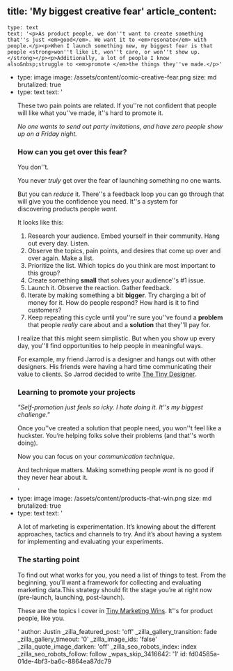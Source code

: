 title: 'My biggest creative fear'
article_content:
  -
    type: text
    text: '<p>As product people, we don''t want to create something that''s just <em>good</em>. We want it to <em>resonate</em> with people.</p><p>When I launch something new, my biggest fear is that people <strong>won''t like it, won''t care, or won''t show up.</strong></p><p>Additionally, a lot of people I know also&nbsp;struggle to <em>promote </em>the things they''ve made.</p>'
  -
    type: image
    image: /assets/content/comic-creative-fear.png
    size: md
    brutalized: true
  -
    type: text
    text: '<p>These two pain points are related. If you''re not confident that people will like what you''ve made, it''s hard to promote it.</p><p><em>No one wants to send out party invitations, and have zero people show up on a Friday night.</em></p><h3>How can you get over this fear?</h3><p>You don''t.</p><p>You never <em>truly </em>get over the fear of launching something no one wants.</p><p>But you can <em>reduce</em> it. There''s a feedback loop you can go through that will give you the confidence you need. It''s a system for discovering&nbsp;products&nbsp;people&nbsp;<em>want</em>.</p><p>It looks like this:</p><ol><li>Research your audience. Embed yourself in their community. Hang out every day. Listen.</li><li>Observe the topics, pain points, and desires that come up over and over again. Make a list.</li><li>Prioritize the list. Which topics do you think are most important to this group?</li><li>Create something <strong>small</strong> that solves your audience''s #1 issue.</li><li>Launch it. Observe the reaction. Gather feedback.</li><li>Iterate by making something a bit <strong>bigger</strong>. Try charging a bit of money for it. How do people respond? How hard is it to find customers?</li><li>Keep repeating this cycle until you''re sure you''ve found a <strong>problem </strong>that people <em>really </em>care about and a <strong>solution</strong> that they''ll pay for.</li></ol><p>I realize that this might seem simplistic. But when you&nbsp;show&nbsp;up every day, you''ll find&nbsp;opportunities to help people in meaningful ways.</p><p>For example, my friend Jarrod is a designer and hangs out with other designers. His friends were having a hard time communicating their value to clients. So&nbsp;Jarrod decided to write <a href="https://thetinydesigner.com/?utm_source=newsletter&amp;utm_medium=link&amp;utm_campaign=justinjackson">The Tiny Designer</a>.</p><h3>Learning to promote your projects</h3><p><em>"Self-promotion just feels so icky. I hate doing it. It''s my biggest challenge."</em></p><p>Once you''ve created a solution that people need, you won''t&nbsp;feel like a huckster. You’re helping folks solve their problems&nbsp;(and that''s worth doing).</p><p>Now you can focus on your&nbsp;<em>communication technique</em>.</p><p>And technique matters. Making something people <em>want</em> is no good if they never hear about it.</p>'
  -
    type: image
    image: /assets/content/products-that-win.png
    size: md
    brutalized: true
  -
    type: text
    text: '<p>A lot of marketing is experimentation. It’s knowing about the different approaches, tactics and channels to try. And it’s about having a system for implementing and evaluating your experiments.</p><h3>The starting point</h3><p>To find out what works for you, you need a list of things to test. From the beginning, you’ll want a framework for collecting and evaluating marketing data.This strategy should fit&nbsp;the stage you’re at right now (pre-launch, launching, post-launch).</p><p>These are the topics I cover in <a href="https://tinymarketingwins.com">Tiny Marketing Wins</a>. It''s for product people, like you.</p>'
author: Justin
_zilla_featured_post: 'off'
_zilla_gallery_transition: fade
_zilla_gallery_timeout: '0'
_zilla_image_ids: 'false'
_zilla_quote_image_darken: 'off'
_zilla_seo_robots_index: index
_zilla_seo_robots_follow: follow
_wpas_skip_3416642: '1'
id: fd04585a-01de-4bf3-ba6c-8864ea87dc79
